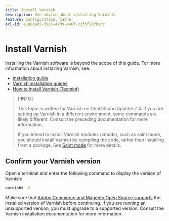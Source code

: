 ```yaml
---
title: Install Varnish
description: See advice about installing Varnish.
feature: Configuration, Cache
exl-id: e1881a85-3965-42d9-a46f-c2f5f20fbacc
---
```

# Install Varnish

Installing the Varnish software is beyond the scope of this guide. For more information about installing Varnish, see:

- [installation guide](https://www.varnish-software.com/developers/tutorials/installing-varnish-ubuntu/)
- [Varnish installation guides](https://www.varnish-cache.org/docs)
- [How to install Varnish (Tecmint)](https://www.tecmint.com/install-varnish-cache-web-accelerator/)

>[!INFO]
>
>This topic is written for Varnish on CentOS and Apache 2.4. If you are setting up Varnish in a different environment, some commands are likely different. Consult the preceding documentation for more information.
>
>If you intend to install Varnish modules (vmods), such as saint mode, you should install Varnish by compiling the code, rather than installing from a package. See [Saint mode](config-varnish-advanced.md#saint-mode) for more details.

## Confirm your Varnish version

Open a terminal and enter the following command to display the version of Varnish:

```bash
varnishd -V
```

Make sure that [Adobe Commerce and Magento Open Source supports](../../installation/system-requirements.md) the installed version of Varnish before continuing. If you are running an unsupported version, you must upgrade to a supported version. Consult the Varnish installation documentation for more information.
